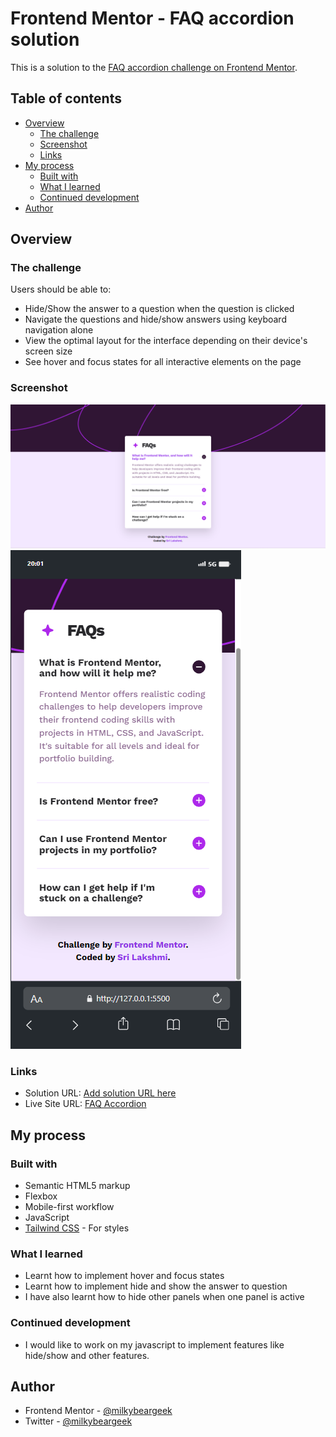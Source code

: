 # Frontend Mentor - FAQ accordion solution

This is a solution to the [FAQ accordion challenge on Frontend Mentor](https://www.frontendmentor.io/challenges/faq-accordion-wyfFdeBwBz).

## Table of contents

- [Overview](#overview)
  - [The challenge](#the-challenge)
  - [Screenshot](#screenshot)
  - [Links](#links)
- [My process](#my-process)
  - [Built with](#built-with)
  - [What I learned](#what-i-learned)
  - [Continued development](#continued-development)
- [Author](#author)

## Overview

### The challenge

Users should be able to:

- Hide/Show the answer to a question when the question is clicked
- Navigate the questions and hide/show answers using keyboard navigation alone
- View the optimal layout for the interface depending on their device's screen size
- See hover and focus states for all interactive elements on the page

### Screenshot

![](./src/faq-desktop.png)
![](./src/faq-mobile.png)

### Links

- Solution URL: [Add solution URL here](https://your-solution-url.com)
- Live Site URL: [FAQ Accordion](https://faq-accordion-mbg.netlify.app/)

## My process

### Built with

- Semantic HTML5 markup
- Flexbox
- Mobile-first workflow
- JavaScript
- [Tailwind CSS](https://tailwindcss.com/) - For styles

### What I learned

- Learnt how to implement hover and focus states
- Learnt how to implement hide and show the answer to question
- I have also learnt how to hide other panels when one panel is active

### Continued development

- I would like to work on my javascript to implement features like hide/show and other features.

## Author

- Frontend Mentor - [@milkybeargeek](https://www.frontendmentor.io/profile/milkybeargeek)
- Twitter - [@milkybeargeek](https://twitter.com/milkybeargeek)
